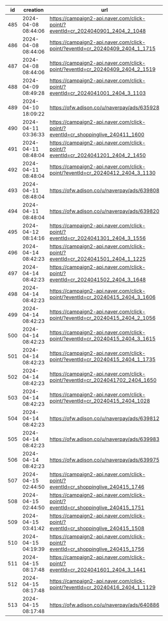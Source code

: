 | id  | creation            | url                                                                              | visit |
| --- | ------------------- | -------------------------------------------------------------------------------- | ----- |
| 485 | 2024-04-08 08:44:06 | https://campaign2-api.naver.com/click-point/?eventId=cr_2024040901_2404_2_1048   |       |
| 486 | 2024-04-08 08:44:06 | https://campaign2-api.naver.com/click-point/?eventId=cr_20240409_2404_1_1715     |       |
| 487 | 2024-04-08 08:44:06 | https://campaign2-api.naver.com/click-point/?eventId=cr_20240409_2404_2_1519     |       |
| 488 | 2024-04-09 08:49:28 | https://campaign2-api.naver.com/click-point/?eventId=cr_2024041001_2404_3_1103   |       |
| 489 | 2024-04-10 18:09:22 | https://ofw.adison.co/u/naverpay/ads/635928                                      |       |
| 490 | 2024-04-11 03:36:33 | https://campaign2-api.naver.com/click-point/?eventId=cr_shoppinglive_240411_1600 |       |
| 491 | 2024-04-11 08:48:04 | https://campaign2-api.naver.com/click-point/?eventId=cr_2024041201_2404_2_1450   |       |
| 492 | 2024-04-11 08:48:04 | https://campaign2-api.naver.com/click-point/?eventId=cr_20240412_2404_3_1130     |       |
| 493 | 2024-04-11 08:48:04 | https://ofw.adison.co/u/naverpay/ads/639808                                      |       |
| 494 | 2024-04-11 08:48:04 | https://ofw.adison.co/u/naverpay/ads/639820                                      |       |
| 495 | 2024-04-12 08:14:16 | https://campaign2-api.naver.com/click-point/?eventId=cr_2024041301_2404_3_1556   |       |
| 496 | 2024-04-14 08:42:23 | https://campaign2-api.naver.com/click-point/?eventId=cr_2024041501_2404_1_1225   |       |
| 497 | 2024-04-14 08:42:23 | https://campaign2-api.naver.com/click-point/?eventId=cr_2024041502_2404_3_1648   |       |
| 498 | 2024-04-14 08:42:23 | https://campaign2-api.naver.com/click-point/?eventId=cr_20240415_2404_3_1606     |       |
| 499 | 2024-04-14 08:42:23 | https://campaign2-api.naver.com/click-point/?eventId=cr_20240415_2404_2_1056     |       |
| 500 | 2024-04-14 08:42:23 | https://campaign2-api.naver.com/click-point/?eventId=cr_20240415_2404_3_1615     |       |
| 501 | 2024-04-14 08:42:23 | https://campaign2-api.naver.com/click-point/?eventId=cr_20240415_2404_1_1735     |       |
| 502 | 2024-04-14 08:42:23 | https://campaign2-api.naver.com/click-point/?eventId=cr_2024041702_2404_1650     |       |
| 503 | 2024-04-14 08:42:23 | https://campaign2-api.naver.com/click-point/?eventId=cr_20240415_2404_1028       |       |
| 504 | 2024-04-14 08:42:23 | https://ofw.adison.co/u/naverpay/ads/639812                                      |       |
| 505 | 2024-04-14 08:42:23 | https://ofw.adison.co/u/naverpay/ads/639983                                      |       |
| 506 | 2024-04-14 08:42:23 | https://ofw.adison.co/u/naverpay/ads/639975                                      |       |
| 507 | 2024-04-15 02:44:50 | https://campaign2-api.naver.com/click-point/?eventId=cr_shoppinglive_240415_1746 |       |
| 508 | 2024-04-15 02:44:50 | https://campaign2-api.naver.com/click-point/?eventId=cr_shoppinglive_240415_1751 |       |
| 509 | 2024-04-15 03:41:42 | https://campaign2-api.naver.com/click-point/?eventId=cr_shoppinglive_240415_1508 |       |
| 510 | 2024-04-15 04:19:39 | https://campaign2-api.naver.com/click-point/?eventId=cr_shoppinglive_240415_1756 |       |
| 511 | 2024-04-15 08:17:48 | https://campaign2-api.naver.com/click-point/?eventId=cr_2024041601_2404_3_1441   |       |
| 512 | 2024-04-15 08:17:48 | https://campaign2-api.naver.com/click-point/?eventId=cr_20240416_2404_1_1129     |       |
| 513 | 2024-04-15 08:17:48 | https://ofw.adison.co/u/naverpay/ads/640886                                      |       |
